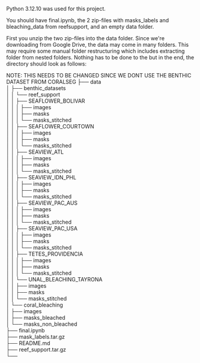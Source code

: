 Python 3.12.10 was used for this project.

You should have final.ipynb, the 2 zip-files with masks_labels and bleaching_data from reefsupport, and an empty data folder.

First you unzip the two zip-files into the data folder. Since we're downloading from Google Drive, the data may come in many folders. 
This may require some manual folder restructuring which includes extracting folder from nested folders. Nothing has to be done to the 
but in the end, the directory should look as follows:


NOTE: THIS NEEDS TO BE CHANGED SINCE WE DONT USE THE BENTHIC DATASET FROM CORALSEG
├── data  
│   ├── benthic_datasets  
│   │   └── reef_support  
│   │       ├── SEAFLOWER_BOLIVAR  
│   │       │   ├── images  
│   │       │   ├── masks  
│   │       │   └── masks_stitched  
│   │       ├── SEAFLOWER_COURTOWN  
│   │       │   ├── images  
│   │       │   ├── masks  
│   │       │   └── masks_stitched  
│   │       ├── SEAVIEW_ATL  
│   │       │   ├── images  
│   │       │   ├── masks  
│   │       │   └── masks_stitched  
│   │       ├── SEAVIEW_IDN_PHL  
│   │       │   ├── images  
│   │       │   ├── masks  
│   │       │   └── masks_stitched  
│   │       ├── SEAVIEW_PAC_AUS  
│   │       │   ├── images  
│   │       │   ├── masks  
│   │       │   └── masks_stitched  
│   │       ├── SEAVIEW_PAC_USA  
│   │       │   ├── images  
│   │       │   ├── masks  
│   │       │   └── masks_stitched  
│   │       ├── TETES_PROVIDENCIA  
│   │       │   ├── images  
│   │       │   ├── masks  
│   │       │   └── masks_stitched  
│   │       └── UNAL_BLEACHING_TAYRONA  
│   │           ├── images  
│   │           ├── masks  
│   │           └── masks_stitched  
│   └── coral_bleaching  
│       ├── images  
│       ├── masks_bleached  
│       └── masks_non_bleached  
├── final.ipynb  
├── mask_labels.tar.gz  
├── README.md  
├── reef_support.tar.gz  
└──   
